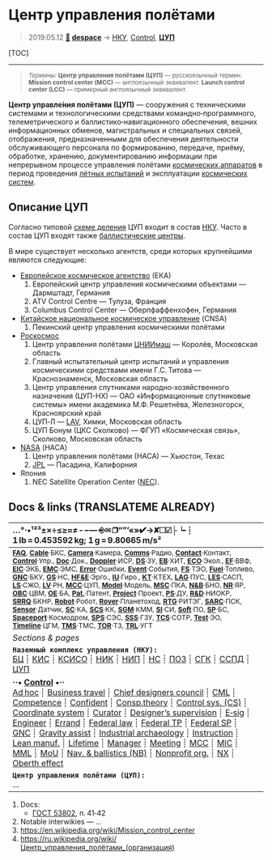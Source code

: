 # Центр управления полётами
> 2019.05.12 **[🚀](../index/index.md) [despace](index.md)** → [НКУ](scs.md), [Control](control.md), **[ЦУП](mcc.md)**

[TOC]

---

> <small>*Термины:* **Центр управления полётами (ЦУП)** — русскоязычный термин. **Mission control center (MCC)** — англоязычный эквивалент. **Launch control center (LCC)** — примерный англоязычный эквивалент.</small>

**Центр управле́ния полётами (ЦУП)** — сооружения с техническими системами и технологическими средствами командно‑программного, телеметрического и баллистико‑навигационного обеспечения, вешних информационных обменов, магистральных и специальных связей, отображения, предназначенными для обеспечения деятельности обслуживающего персонала по формированию, передаче, приёму, обработке, хранению, документированию информации при непрерывном процессе управления полётами [космических аппаратов](sc.md) в период проведения [лётных испытаний](rnd_e.md) и эксплуатации [космических систем](scs.md).



## Описание ЦУП
Согласно типовой [схеме деления](wbs.md) ЦУП входит в состав [НКУ](scs.md). Часто в состав ЦУП входят также [баллистические центры](scs.md).

В мире существует несколько агентств, среди которых крупнейшими являются следующие:

   - [Европейское космическое агентство](zz_esa.md) (ЕКА)
      1. Европейский центр управления космическими объектами — Дармштадт, Германия
      1. ATV Control Centre — Тулуза, Франция
      1. Columbus Control Center — Оберпфаффенхофен, Германия
   - [Китайское национальное космическое управление](zz_cnsa.md) (CNSA)
      1. Пекинский центр управления космическими полётами
   - [Роскосмос](zz_roskosmos.md)
      1. Центр управления полётами [ЦНИИмаш](zz_tsniimash.md) — Королёв, Московская область
      1. Главный испытательный центр испытаний и управления космическими средствами имени Г.С. Титова — Краснознаменск, Московская область
      1. Центр управления спутниками народно‑хозяйственного назначения (ЦУП-НХ) — ОАО «Информационные спутниковые системы» имени академика М.Ф. Решетнёва, Железногорск, Красноярский край
      1. ЦУП‑Л — [LAV](zz_lav.md), Химки, Московская область
      1. ЦУП Бонум (ЦКС Сколково) — ФГУП «Космическая связь», Сколково, Московская область
   - [NASA](zz_nasa.md) (НАСА)
      1. Центр управления полётами (НАСА) — Хьюстон, Техас
      1. [JPL](zz_jpl.md) — Пасадина, Калифорния
   - Япония
      1. NEC Satellite Operation Center ([NEC](zz_nec.md)).



<p style="page-break-after:always"> </p>

## Docs & links (TRANSLATEME ALREADY)
|…°·•¹²³±×÷≤≥≈≠ ‑ −— ⎆✉ ❐“”’«»✔→✘☐☑├┕┆ 1 lb = 0.453592 kg; 1 g = 9.80665 m/s²|
|:--|
|<small>**[FAQ](faq.md)**, **[Cable](cable.md)**·БКС, **[Camera](cam.md)**·Камера, **[Comms](comms.md)**·Радио, **[Contact](contact.md)**·Контакт, **[Control](control.md)**·Упр., **[Doc](doc.md)**·Док., **[Doppler](doppler.md)**·ИСР, **[DS](ds.md)**·ЗУ, **[EB](eb.md)**·ХИТ, **[ECO](ecology.md)**·Экол., **[EF](ef.md)**·ВВФ, **[ElC](elc.md)**·ЭКБ, **[EMC](emc.md)**·ЭМС, **[Error](error.md)**·Ошибки, **[Event](event.md)**·События, **[FS](fs.md)**·ТЭО, **[Fuel](fuel.md)**·Топливо, **[GNC](gnc.md)**·БКУ, **[GS](scs.md)**·НС, **[HF&E](hfe.md)**·Эрго., **[IU](iu.md)**·Гиро., **[KT](kt.md)**·КТЕХ, **[LAG](lag.md)**·ПУC, **[LES](les.md)**·САСП, **[LS](ls.md)**·СЖО, **[LV](lv.md)**·РН, **[MCC](mcc.md)**·ЦУП, **[Model](model.md)**·Модель, **[MSC](sc.md)**·ПКА, **[N&B](nnb.md)**·БНО, **[NR](nr.md)**·ЯР, **[OBC](obc.md)**·ЦВМ, **[OE](oe.md)**·БА, **[Pat.](патент.md)**·Патент, **[Project](project.md)**·Проект, **[PS](ps.md)**·ДУ, **[R&D](rnd.md)**·НИОКР, **[SRRQ](srrq.md)**·БКНР, **[Robot](robotics.md)**·Робот, **[Rover](rover.md)**·Планетоход, **[RTG](rtg.md)**·РИТЭГ, **[SARC](sarc.md)**·ПСК, **[Sensor](sensor.md)**·Датчик, **[SC](sc.md)**·КА, **[SCS](scs.md)**·КК, **[SGM](sgm.md)**·КММ, **[SI](si.md)**·СИ, **[Soft](soft.md)**·ПО, **[SP](sp.md)**·БС, **[Spaceport](spaceport.md)**·Космодром, **[SPS](sps.md)**·СЭС, **[SSS](sss.md)**·ГЗУ, **[TCS](tcs.md)**·СОТР, **[Test](test.md)**·ЭО, **[Timeline](timeline.md)**·ЦГМ, **[TMS](tms.md)**·ТМС, **[TOR](tor.md)**·ТЗ, **[TRL](trl.md)**·УГТ</small>|
|*Sections & pages*|
|**`Наземный комплекс управления (НКУ):`**<br> [БЦ](scs.md) ┊ [КИС](scs.md) ┊ [КСИСО](scs.md) ┊ [НИК](lm_sys.md) ┊ [НИП](scs.md) ┊ [НС](scs.md) ┊ [ПОЗ](fp.md) ┊ [СГК](cd_segm.md) ┊ [ССПД](mcntd.md) ┊ [ЦУП](mcc.md)|
|**··• [Control](Control.md) •··**<br> [Ad hoc](ad_hoc.md) ┊ [Business travel](business_travel.md) ┊ [Chief designers council](cocd.md) ┊ [CML](cml.md) ┊ [Competence](competence.md) ┊ [Confident](confident.md) ┊ [Consp.theory](consp_theory.md) ┊ [Control sys. (CS)](cs.md) ┊ [Coordinate system](coord_sys.md) ┊ [Curator](curator.md) ┊ [Designer’s supervision](des_spv.md) ┊ [E‑sig](esig.md) ┊ [Engineer](engineer.md) ┊ [Errand](errand.md) ┊ [Federal law](fed_law.md) ┊ [Federal TP](fed_tp.md) ┊ [Federal SP](fed_sp.md) ┊ [GNC](gnc.md) ┊ [Gravity assist](gravass.md) ┊ [Industrial archaeology](ind_arch.md) ┊ [Instruction](instruction.md) ┊ [Lean manuf.](lean_man.md) ┊ [Lifetime](lifetime.md) ┊ [Manager](manager.md) ┊ [Meeting](meeting.md) ┊ [MCC](mcc.md) ┊ [MIC](mic.md) ┊ [MML](mml.md) ┊ [MoU](mou.md) ┊ [Nav. & ballistics (NB)](nnb.md) ┊ [Nonprofit org.](nonprof_org.md) ┊ [NX](nx.md) ┊ [Oberth effect](oberth_eff.md)| ┊ [Org.structure](orgstruct.md) ┊ [Outcomes commission](outccom.md) ┊ [Patent](patent_res.md) ┊ [Peter prin.](peter_principle.md) ┊ [Plan](plan.md) ┊ [PMBok](pmbok.md) ┊ [Quorum](quorum.md) ┊ [R&D management](rnd_mgmt.md) ┊ [R&D support](rnd_support.md) ┊ [Recursion](recurs.md) ┊ [Schulze_method](schulze_method.md) ┊ [Sci'N'Tech activities](st_act.md) ┊ [Sci'N'Tech council](satc.md) ┊ [Single-window system](sw_sys.md) ┊ [Situ.leadership](situ_leadership.md) ┊ [Skunk works](skunk_works.md) ┊ [State arm. plan](plan_sa.md) ┊ [Swamp](swamp.md) ┊ [Teamcenter](teamcenter.md) ┊ [TRIZ](triz.md) ┊ [TRL](trl.md) ┊ [Veto](veto.md) ┊ [Workflow](workflow.md) ┊ [Workgroup](wg.md)|
|**`Центр управления полётами (ЦУП):`**<br> …|

   1. Docs:
      - [ГОСТ 53802](гост_53802.md), п. 41‑42
   1. Notable interwikies — …
   1. <https://en.wikipedia.org/wiki/Mission_control_center>
   1. <https://ru.wikipedia.org/wiki/Центр_управления_полётами_(организация)>
